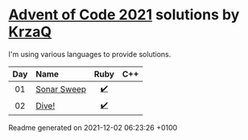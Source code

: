 [Advent of Code 2021](https://adventofcode.com) solutions by [KrzaQ][kq]
========================

I'm using various languages to provide solutions.

| Day | Name | Ruby | C++ |
|:---:|:---|:---:|:---:|
| 01 | [Sonar Sweep][day01] | [:heavy_check_mark:](solutions/day01/main.rb) |  |
| 02 | [Dive!][day02] | [:heavy_check_mark:](solutions/day02/main.rb) |  |

[day01]: https://adventofcode.com/2021/day/1
[day02]: https://adventofcode.com/2021/day/2

[kq]: https://dev.krzaq.cc

Readme generated on 2021-12-02 06:23:26 +0100
